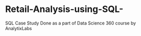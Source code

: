 # Retail-Analysis-using-SQL-
SQL Case Study Done as a part of Data Science 360 course by AnalytixLabs
